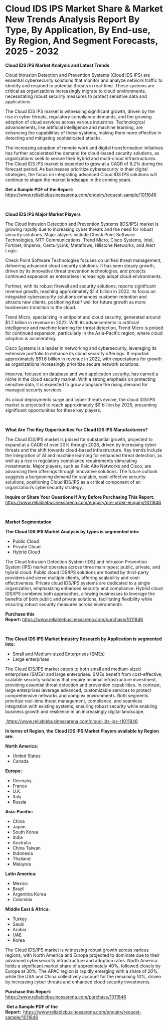 <p><h1>Cloud IDS IPS Market Share & Market New Trends Analysis Report By Type, By Application, By End-use, By Region, And Segment Forecasts, 2025 - 2032</h1></p><p><strong>Cloud IDS IPS Market Analysis and Latest Trends</strong></p>
<p><p>Cloud Intrusion Detection and Prevention Systems (Cloud IDS IPS) are essential cybersecurity solutions that monitor and analyze network traffic to identify and respond to potential threats in real-time. These systems are critical as organizations increasingly migrate to cloud environments, necessitating robust security measures to protect sensitive data and applications.</p><p>The Cloud IDS IPS market is witnessing significant growth, driven by the rise in cyber threats, regulatory compliance demands, and the growing adoption of cloud services across various industries. Technological advancements, like artificial intelligence and machine learning, are enhancing the capabilities of these systems, making them more effective in detecting and mitigating sophisticated attacks. </p><p>The increasing adoption of remote work and digital transformation initiatives has further accelerated the demand for cloud-based security solutions, as organizations seek to secure their hybrid and multi-cloud infrastructures. The Cloud IDS IPS market is expected to grow at a CAGR of 9.2% during the forecast period. As businesses prioritize cybersecurity in their digital strategies, the focus on integrating advanced Cloud IDS IPS solutions will continue to shape the market landscape in the coming years.</p></p>
<p><strong>Get a Sample PDF of the Report:&nbsp;</strong> <a href="https://www.reliablebusinessarena.com/enquiry/request-sample/1011846?utm_campaign=1892&utm_medium=2&utm_source=Github&utm_content=ia&utm_term=17042025&utm_id=cloud-ids-ips">https://www.reliablebusinessarena.com/enquiry/request-sample/1011846</a></p>
<p>&nbsp;</p>
<p><strong>Cloud IDS IPS Major Market Players</strong></p>
<p><p>The Cloud Intrusion Detection and Prevention Systems (IDS/IPS) market is growing rapidly due to increasing cyber threats and the need for robust security solutions. Major players include Check Point Software Technologies, NTT Communications, Trend Micro, Cisco Systems, Intel, Fortinet, Imperva, CenturyLink, Metaflows, Hillstone Networks, and Alert Logic.</p><p>Check Point Software Technologies focuses on unified threat management, delivering advanced cloud security solutions. It has seen steady growth, driven by its innovative threat prevention technologies, and projects continued expansion as enterprises increasingly adopt cloud environments.</p><p>Fortinet, with its robust firewall and security solutions, reports significant revenue growth, reaching approximately $1.4 billion in 2022. Its focus on integrated cybersecurity solutions enhances customer retention and attracts new clients, positioning itself well for future growth as more businesses transition to the cloud.</p><p>Trend Micro, specializing in endpoint and cloud security, generated around $1.7 billion in revenue in 2022. With its advancements in artificial intelligence and machine learning for threat detection, Trend Micro is poised for continued expansion, particularly in the Asia-Pacific region, where cloud adoption is accelerating.</p><p>Cisco Systems is a leader in networking and cybersecurity, leveraging its extensive portfolio to enhance its cloud security offerings. It reported approximately $51.6 billion in revenue in 2022, with expectations for growth as organizations increasingly prioritize secure network solutions.</p><p>Imperva, focused on database and web application security, has carved a niche in the cloud security market. With a strong emphasis on protecting sensitive data, it is expected to grow alongside the rising demand for managed security services.</p><p>As cloud deployments surge and cyber threats evolve, the cloud IDS/IPS market is projected to reach approximately $9 billion by 2025, presenting significant opportunities for these key players.</p></p>
<p>&nbsp;</p>
<p><strong>What Are The Key Opportunities For Cloud IDS IPS Manufacturers?</strong></p>
<p><p>The Cloud IDS/IPS market is poised for substantial growth, projected to expand at a CAGR of over 20% through 2028, driven by increasing cyber threats and the shift towards cloud-based infrastructure. Key trends include the integration of AI and machine learning for enhanced threat detection, as well as a rise in regulatory compliance requirements stimulating investments. Major players, such as Palo Alto Networks and Cisco, are advancing their offerings through innovative solutions. The future outlook suggests a burgeoning demand for scalable, cost-effective security solutions, positioning Cloud IDS/IPS as a critical component of an organization’s cybersecurity strategy.</p></p>
<p><strong>Inquire or Share Your Questions If Any Before Purchasing This Report:</strong> <a href="https://www.reliablebusinessarena.com/enquiry/pre-order-enquiry/1011846?utm_campaign=1892&utm_medium=2&utm_source=Github&utm_content=ia&utm_term=17042025&utm_id=cloud-ids-ips">https://www.reliablebusinessarena.com/enquiry/pre-order-enquiry/1011846</a></p>
<p>&nbsp;</p>
<p><strong>Market Segmentation</strong></p>
<p><strong>The Cloud IDS IPS Market Analysis by types is segmented into:</strong></p>
<p><ul><li>Public Cloud</li><li>Private Cloud</li><li>Hybrid Cloud</li></ul></p>
<p><p>The Cloud Intrusion Detection System (IDS) and Intrusion Prevention System (IPS) market operates across three main types: public, private, and hybrid cloud. Public cloud IDS/IPS solutions are hosted by third-party providers and serve multiple clients, offering scalability and cost-effectiveness. Private cloud IDS/IPS systems are dedicated to a single organization, emphasizing enhanced security and compliance. Hybrid cloud IDS/IPS combines both approaches, allowing businesses to leverage the benefits of both public and private solutions, facilitating flexibility while ensuring robust security measures across environments.</p></p>
<p><strong>Purchase this Report:&nbsp;</strong><a href="https://www.reliablebusinessarena.com/purchase/1011846?utm_campaign=1892&utm_medium=2&utm_source=Github&utm_content=ia&utm_term=17042025&utm_id=cloud-ids-ips">https://www.reliablebusinessarena.com/purchase/1011846</a></p>
<p>&nbsp;</p>
<p><strong>The Cloud IDS IPS Market Industry Research by Application is segmented into:</strong></p>
<p><ul><li>Small and Medium-sized Enterprises (SMEs)</li><li>Large enterprises</li></ul></p>
<p><p>The Cloud IDS/IPS market caters to both small and medium-sized enterprises (SMEs) and large enterprises. SMEs benefit from cost-effective, scalable security solutions that require minimal infrastructure investment, providing essential threat detection and prevention capabilities. In contrast, large enterprises leverage advanced, customizable services to protect comprehensive networks and complex environments. Both segments prioritize real-time threat management, compliance, and seamless integration with existing systems, ensuring robust security while enabling business growth and resilience in an increasingly digital landscape.</p></p>
<p><a href="https://www.reliablebusinessarena.com/cloud-ids-ips-r1011846?utm_campaign=1892&utm_medium=2&utm_source=Github&utm_content=ia&utm_term=17042025&utm_id=cloud-ids-ips">&nbsp;https://www.reliablebusinessarena.com/cloud-ids-ips-r1011846</a></p>
<p><strong>In terms of Region, the Cloud IDS IPS Market Players available by Region are:</strong></p>
<p>
    <p> <strong> North America: </strong>
        <ul>
            <li>United States</li>
            <li>Canada</li>
        </ul>
        </p> 
    <p> <strong> Europe: </strong>
        <ul>
            <li>Germany</li>
            <li>France</li>
            <li>U.K.</li>
            <li>Italy</li>
            <li>Russia</li>
        </ul>
        </p> 
    <p> <strong> Asia-Pacific: </strong>
        <ul>
            <li>China</li>
            <li>Japan</li>
            <li>South Korea</li>
            <li>India</li>
            <li>Australia</li>
            <li>China Taiwan</li>
            <li>Indonesia</li>
            <li>Thailand</li>
            <li>Malaysia</li>
        </ul>
        </p> 
    <p> <strong> Latin America: </strong>
        <ul>
            <li>Mexico</li>
            <li>Brazil</li>
            <li>Argentina Korea</li>
            <li>Colombia</li>
        </ul>
        </p> 
    <p> <strong> Middle East & Africa: </strong>
        <ul>
            <li>Turkey</li>
            <li>Saudi</li>
            <li>Arabia</li>
            <li>UAE</li>
            <li>Korea</li>
        </ul>
    </p>
    </p>
<p><p>The Cloud IDS/IPS market is witnessing robust growth across various regions, with North America and Europe projected to dominate due to their advanced cybersecurity infrastructure and adoption rates. North America holds a significant market share of approximately 40%, followed closely by Europe at 30%. The APAC region is rapidly emerging with a share of 20%, while the USA and China collectively account for the remaining 10%, driven by increasing cyber threats and enhanced cloud security investments.</p></p>
<p><strong>Purchase this Report: </strong><a href="https://www.reliablebusinessarena.com/purchase/1011846?utm_campaign=1892&utm_medium=2&utm_source=Github&utm_content=ia&utm_term=17042025&utm_id=cloud-ids-ips">https://www.reliablebusinessarena.com/purchase/1011846</a></p>
<p>&nbsp;<strong>Get a Sample PDF of the Report:&nbsp;&nbsp;</strong><a href="https://www.reliablebusinessarena.com/enquiry/request-sample/1011846?utm_campaign=1892&utm_medium=2&utm_source=Github&utm_content=ia&utm_term=17042025&utm_id=cloud-ids-ips">https://www.reliablebusinessarena.com/enquiry/request-sample/1011846</a></p>
<p><strong></strong></p>
<p><p></p><p></p><p></p></p>
